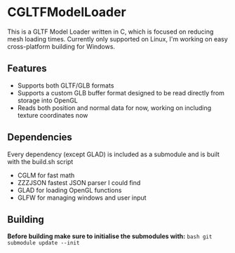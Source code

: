 # CGLTFModelLoader
This is a GLTF Model Loader written in C, which is focused on reducing mesh loading times.
Currently only supported on Linux, I'm working on easy cross-platform building for Windows.

## Features
- Supports both GLTF/GLB formats
- Supports a custom GLB buffer format designed to be read directly from storage into OpenGL
- Reads both position and normal data for now, working on including texture coordinates now

## Dependencies
Every dependency (except GLAD) is included as a submodule and is built with the build.sh script
- CGLM for fast math
- ZZZJSON fastest JSON parser I could find
- GLAD for loading OpenGL functions
- GLFW for managing windows and user input

## Building
**Before building make sure to initialise the submodules with:** ```bash git submodule update --init```

